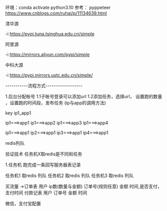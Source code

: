 

环境：conda activate python3.10
参考： pyppeteer  https://www.cnblogs.com/ruhai/p/11134639.html

清华源

-i https://pypi.tuna.tsinghua.edu.cn/simple

阿里源

-i https://mirrors.aliyun.com/pypi/simple

中科大源

-i https://pypi.mirrors.ustc.edu.cn/simple/


-----------流程方式------------------

1.后台分配帐号
1.1子帐号登录可以添加url
1.2添加任务，选择url， 设置跑的数量 ，设置跑的时间段，发布任务  (ip与app的调用方法)


key  ip1_app1

ip1===>app1
ip1===>app2
ip1===>app3
ip1===>app4


ip1===>app1
ip2===>app1
ip3===>app1
ip4===>app1




redis列队

验证技术 任务机X取redis是不同和任务

1.任务机
  跑完成一条回写服务器表记录

任务机1 取redis 列队
任务机2 取redis 列队
任务机3 取redis 列队


买流量 ->订单表
用户  ip数(数量与金额)    订单号(规则任意) 金额 时间,是否支付，支付时间
付款记表
用户 订单号 金额 时间

微信，支付宝配置
